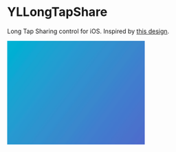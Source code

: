 YLLongTapShare
==============

Long Tap Sharing control for iOS. Inspired by [this design](https://dribbble.com/shots/1438386-iOS7-longtouch-sharing-concept?list=following&offset=71).

<img src="./joy.gif" align="middle" width="320" />
